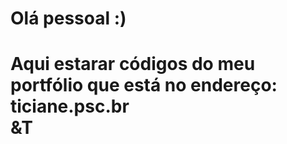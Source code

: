 <h1>Olá pessoal :)<h1>
Aqui estarar códigos do meu portfólio que está no endereço: ticiane.psc.br<br>
&T

